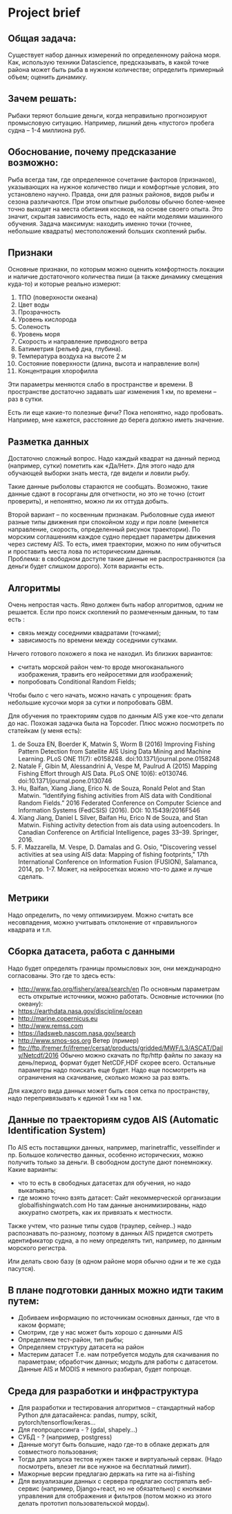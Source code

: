 # Project brief
## Общая задача:
Существует набор данных измерений по определенному района моря. Как, использую техники Datascience, предсказывать, в какой точке района может быть рыба в нужном количестве; определить примерный объем; оценить динамику. 
## Зачем решать:
Рыбаки теряют большие деньги, когда неправильно прогнозируют промысловую ситуацию. Например, лишний день «пустого» пробега судна – 1-4 миллиона руб.
## Обоснование, почему предсказание возможно:
Рыба всегда там, где определенное сочетание факторов (признаков), указывающих на нужное количество пищи и комфортные условия, это установлено научно. Правда, они для разных районов, видов рыбы и сезона различаются. 
При этом опытные рыболовы обычно более-менее точно выходят на места обитания косяков, на основе своего опыта.
Это значит, скрытая зависимость есть, надо ее найти моделями машинного обучения.
Задача максимум: находить именно точки (точнее, небольшие квадраты) местоположений больших скоплений рыбы.
## Признаки
Основные признаки, по которым можно оценить комфортность локации и наличие достаточного количества пиши (а также динамику смещения куда-то) и которые реально измерют:
1.	ТПО (поверхности океана)
2.	Цвет воды
3.	Прозрачность
4.	Уровень кислорода
5.	Соленость
6.	Уровень моря
7.	Скорость и направление приводного ветра
8.	Батиметрия (рельеф дна, глубина).
9.	Температура воздуха на высоте 2 м
10.	Состояние поверхности (длина, высота и направление волн)
11.	Концентрация хлорофилла

Эти параметры меняются слабо в пространстве и времени. 
В пространстве достаточно задавать шаг изменения 1 км, по времени – раз в сутки.

Есть ли еще какие-то полезные фичи? Пока непонятно, надо пробовать. Например, мне кажется, расстояние до берега должно иметь значение.

## Разметка данных

Достаточно сложный вопрос. Надо каждый квадрат на данный период (например, сутки) пометить как «Да/Нет». Для этого надо для обучающей выборки знать места, где видели и ловили рыбу.

Такие данные рыболовы стараются не сообщать. Возможно, такие данные сдают в госорганы для отчетности, но это не точно (стоит проверить), и непонятно, можно ли их оттуда добыть.

Второй вариант – по косвенным признакам. Рыболовные суда имеют разные типы движения при спокойном ходу и при ловле (меняется направление, скорость, определенный рисунок траектории). По морским соглашениям каждое судно передает параметры движения через систему AIS. То есть, имея траектории, можно по ним обучиться и проставить места лова по историческим данным.  
Проблема: в свободном доступе такие данные не распространяются (за деньги будет слишком дорого). Хотя варианты есть.

## Алгоритмы

Очень непростая часть. Явно должен быть набор алгоритмов, одним не решается.
Если про поиск скоплений по размеченным данным, то там есть :

- связь между соседними квадратами (точками);
- зависимость по времени между соседними сутками.

Ничего готового похожего я пока не находил. Из близких вариантов:
- считать морской район чем-то вроде многоканального изображения, травить его нейросетями для изображений;
- попробовать Conditional Random  Fields;

Чтобы было с чего начать, можно начать с упрощения: брать небольшие кусочки моря за сутки и попробовать GBM.

Для обучения по траекториям судов по данным AIS уже кое-что делали до нас. Похожая задачка была на Topcoder. Плюс можно посмотреть по статейкам (у меня есть):

1)	de Souza EN, Boerder K, Matwin S, Worm B (2016) Improving Fishing Pattern Detection from Satellite AIS Using Data Mining and Machine Learning. PLoS ONE 11(7): e0158248. doi:10.1371/journal.pone.0158248
2)	Natale F, Gibin M, Alessandrini A, Vespe M, Paulrud A (2015) Mapping Fishing Effort through AIS Data. PLoS ONE 10(6): e0130746. doi:10.1371/journal.pone.0130746
3)	Hu, Baifan, Xiang Jiang, Erico N. de Souza, Ronald Pelot and Stan Matwin. “Identifying fishing activities from AIS data with Conditional Random Fields.” 2016 Federated Conference on Computer Science and Information Systems (FedCSIS) (2016). DOI: 10.15439/2016F546
4)	Xiang Jiang, Daniel L Silver, Baifan Hu, Erico N de Souza, and Stan Matwin. Fishing activity detection from ais data using autoencoders. In Canadian Conference on Artificial Intelligence, pages 33–39. Springer, 2016.
5)	F. Mazzarella, M. Vespe, D. Damalas and G. Osio, "Discovering vessel activities at sea using AIS data: Mapping of fishing footprints," 17th International Conference on Information Fusion (FUSION), Salamanca, 2014, pp. 1-7.
Может, на нейросетках можно что-то даже и лучше сделать.

## Метрики

Надо определить, по чему оптимизируем. Можно считать все несовпадения, можно учитывать отклонение от «правильного» квадрата и т.п. 

## Сборка датасета, работа с данными
Надо будет определять границы промысловых зон, они международно согласованы.
Это где то здесь есть:
* http://www.fao.org/fishery/area/search/en
По основным параметрам есть открытые источники, можно работать.
Основные источники (по океану):
* https://earthdata.nasa.gov/discipline/ocean
* http://marine.copernicus.eu
* http://www.remss.com
* https://ladsweb.nascom.nasa.gov/search
* http://www.smos-sos.org
Ветер (пример)
* ftp://ftp.ifremer.fr/ifremer/cersat/products/gridded/MWF/L3/ASCAT/Daily/Netcdf/2016
Обычно можно скачать по ftp/http файлы по заказу на день/период, формат будет NetCDF,HDF скорее всего.
Остальные параметры надо поискать еще будет.
Надо еще посмотреть на ограничения на скачивание, сколько можно за раз взять.

Для каждого вида данных может быть своя сетка по пространству, надо перепривязывать к единой 1 км на 1 км.

## Данные по траекториям судов AIS (Automatic Identification System)

По AIS есть поставщики данных, например, marinetraffic, vesselfinder и пр. Большое количество данных, особенно исторических, можно получить только за деньги. В свободном доступе дают понемножку.
Какие варианты:
- что то есть в свободных датасетах для обучения, но надо выкапывать;
- где можно точно взять датасет:  Сайт некоммерческой организации globalfishingwatch.com
Но там данные анонимизированы, надо аккуратно смотреть, как их привязать к местности.

Также учтем, что разные типы судов (траулер, сейнер..) надо распознавать по-разному, поэтому в данных AIS придется смотреть идентификатор судна, а по нему определять тип, например, по данным морского регистра. 

Или делать свою базу (в одном районе моря обычно одни и те же суда пасутся). 

## В плане подготовки данных можно идти таким путем:
- Добиваем информацию по источникам основных данных, где что в каком формате; 
- Смотрим, где у нас может быть хорошо с данными AIS
- Определяем тест-район, тип рыбы;
- Определяем структуру датасета на район
- Мастерим датасет
Т.е. нам потребуется модуль для скачивания по параметрам; обработчик данных; модуль для работы с датасетом. Данные AIS и MODIS я немного разбирал, будет попроще.
## Среда для разработки и инфраструктура
- Для разработки и тестирования алгоритмов – стандартный набор Python для датасайенса: pandas, numpy, scikit, pytorch/tensorflow/keras…
- Для геопроцессинга - ? (gdal, shapely…)
- СУБД - ? (например, postgress)
- Данные могут быть большие, надо где-то в облаке держать для совместного пользования;
- Тогда для запуска тестов нужен также и виртуальный сервак. (Надо посмотреть, влезет ли все нужное на бесплатный лимит).
- Мажорные версии предлагаю держать на гите на ai-fishing
- Для визуализации данных с сервера предлагаю состряпать веб-сервис (например, Django+react, но не обязательно) с кнопками управления для отображения и фильтров (потом можно из этого делать прототип пользовательской морды).









